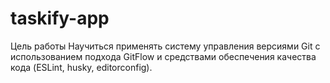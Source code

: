 # taskify-app
Цель работы
Научиться применять систему управления версиями Git с использованием подхода GitFlow и средствами обеспечения качества кода (ESLint, husky, editorconfig).

